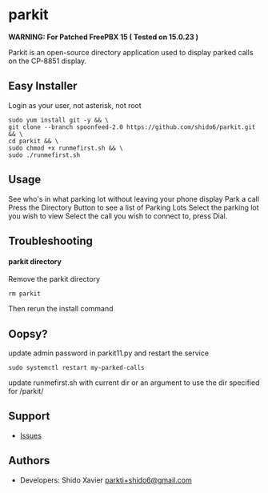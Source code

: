 parkit
========
**WARNING: For Patched FreePBX 15 ( Tested on 15.0.23 )**

Parkit is an open-source directory application used to display parked calls on the CP-8851 display.

Easy Installer
---------------
Login as your user, not asterisk, not root
```
sudo yum install git -y && \
git clone --branch spoonfeed-2.0 https://github.com/shido6/parkit.git && \
cd parkit && \
sudo chmod +x runmefirst.sh && \
sudo ./runmefirst.sh
```
Usage
---------------
See who's in what parking lot without leaving your phone display
Park a call
Press the Directory Button to see a list of Parking Lots
Select the parking lot you wish to view
Select the call you wish to connect to, press Dial.

Troubleshooting
---------------
#### parkit directory
Remove the parkit directory
```
rm parkit
```
Then rerun the install command

Oopsy?
-------

update admin password in parkit11.py and restart the service
```
sudo systemctl restart my-parked-calls
```

update runmefirst.sh with current dir or an argument to use the dir specified for /parkit/

Support
-------

 * [Issues](https://github.com/shido6/parkit/issues)

Authors
-------

 * Developers: Shido Xavier <parkti+shido6@gmail.com>
